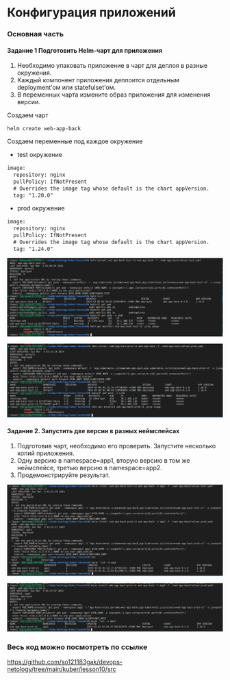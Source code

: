# Конфигурация приложений

### Основная часть

#### Задание 1 Подготовить Helm-чарт для приложения


1. Необходимо упаковать приложение в чарт для деплоя в разные окружения.
2. Каждый компонент приложения деплоится отдельным deployment’ом или statefulset’ом.
3. В переменных чарта измените образ приложения для изменения версии.

Создаем чарт
```
helm create web-app-back
```

Создаем переменные под каждое окружение
- test окружение
```
image:
  repository: nginx
  pullPolicy: IfNotPresent
  # Overrides the image tag whose default is the chart appVersion.
  tag: "1.20.0"

```

- prod окружение
```
image:
  repository: nginx
  pullPolicy: IfNotPresent
  # Overrides the image tag whose default is the chart appVersion.
  tag: "1.24.0"

```
<p align="center">
  <img width="600" height="" src="./assets/kuber_10_01.png">
</p>
<p align="center">
  <img width="600" height="" src="./assets/kuber_10_02.png">
</p>

#### Задание 2. Запустить две версии в разных неймспейсах

1. Подготовив чарт, необходимо его проверить. Запуститe несколько копий приложения.
2. Одну версию в namespace=app1, вторую версию в том же неймспейсе, третью версию в namespace=app2.
3. Продемонстрируйте результат.

<p align="center">
  <img width="600" height="" src="./assets/kuber_10_03.png">
</p>

<p align="center">
  <img width="600" height="" src="./assets/kuber_10_04.png">
</p>

### Весь код можно посмотреть по ссылке
https://github.com/so121183gak/devops-netology/tree/main/kuber/lesson10/src